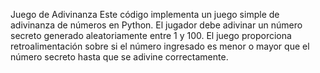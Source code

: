 Juego de Adivinanza
Este código implementa un juego simple de adivinanza de números en Python. El jugador debe adivinar un número secreto generado aleatoriamente entre 1 y 100. El juego proporciona retroalimentación sobre si el número ingresado es menor o mayor que el número secreto hasta que se adivine correctamente.
